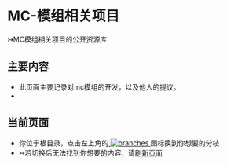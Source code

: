 # MC-模组相关项目
 ↣MC模组相关项目的公开资源库
## 主要内容
- 此页面主要记录对mc模组的开发，以及他人的提议。
-
## 当前页面
- 你位于根目录，点击左上角的[ ![branches](https://user-images.githubusercontent.com/86937725/141673722-201261fe-210d-4b83-bf2d-858549f67cf7.gif) ](https://github.com/hyplant/MC_mod-feedback/branches)图标换到你想要的分枝
- ↣若切换后无法找到你想要的内容，请[刷新页面](https://github.com/hyplant/MC_mod-feedback/tree)
